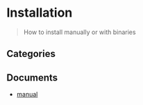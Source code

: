 # Installation
> How to install manually or with binaries


## Categories


## Documents
- [manual](manual.md)